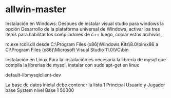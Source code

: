 # allwin-master
Instalación en Windows:
Despues de instalar visual studio para windows la opción Desarrollo de la plataforma universal de Windows, activar los tres items para habilitar los compiladores de c++ luego, copiar estos archivos, 

rc.exe
rcdll.dll
desde
C:\Program Files (x86)\Windows Kits\8.0\bin\x86
a
C:\Program Files (x86)\Microsoft Visual Studio 11.0\VC\bin

Instalación en Linux
Para la instalación es necesaria la libreria de mysql que compila la librerias de mysql, instalar con sudo apt-get en linux

default-libmysqlclient-dev

La base de datos inicial debe contener la lista 1 Principal Usuario y Jugador base System nivel Base 1 50000
